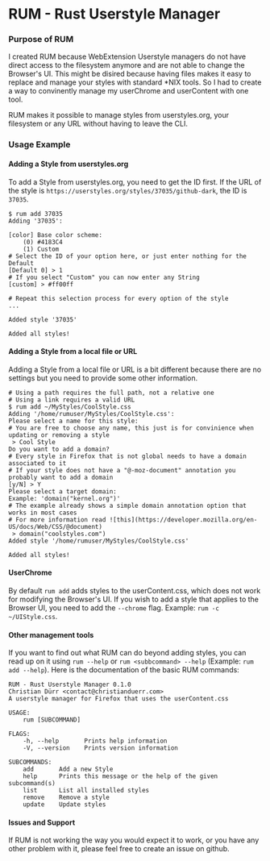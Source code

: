 # RUM - Rust Userstyle Manager

### Purpose of RUM

I created RUM because WebExtension Userstyle managers do not have direct access to the filesystem anymore and are not able to change the Browser's UI. This might be disired because having files makes it easy to replace and manage your styles with standard *NIX tools. So I had to create a way to convinently manage my userChrome and userContent with one tool.

RUM makes it possible to manage styles from userstyles.org, your filesystem or any URL without having to leave the CLI.

### Usage Example

#### Adding a Style from userstyles.org

To add a Style from userstyles.org, you need to get the ID first. If the URL of the style is `https://userstyles.org/styles/37035/github-dark`, the ID is `37035`.

```
$ rum add 37035
Adding '37035':

[color] Base color scheme:
    (0) #4183C4
    (1) Custom
# Select the ID of your option here, or just enter nothing for the Default
[Default 0] > 1
# If you select "Custom" you can now enter any String
[custom] > #ff00ff

# Repeat this selection process for every option of the style
...

Added style '37035'

Added all styles!
```

#### Adding a Style from a local file or URL

Adding a Style from a local file or URL is a bit different because there are no settings but you need to provide some other information.
```
# Using a path requires the full path, not a relative one
# Using a link requires a valid URL
$ rum add ~/MyStyles/CoolStyle.css
Adding '/home/rumuser/MyStyles/CoolStyle.css':
Please select a name for this style:
# You are free to choose any name, this just is for convinience when updating or removing a style
 > Cool Style
Do you want to add a domain?
# Every style in Firefox that is not global needs to have a domain associated to it
# If your style does not have a "@-moz-document" annotation you probably want to add a domain
[y/N] > Y
Please select a target domain:
Example: 'domain("kernel.org")'
# The example already shows a simple domain annotation option that works in most cases
# For more information read ![this](https://developer.mozilla.org/en-US/docs/Web/CSS/@document)
 > domain("coolstyles.com")
Added style '/home/rumuser/MyStyles/CoolStyle.css'

Added all styles!
```

#### UserChrome

By default `rum add` adds styles to the userContent.css, which does not work for modifying the Browser's UI. If you wish to add a style that applies to the Browser UI, you need to add the `--chrome` flag. Example: `rum -c ~/UIStyle.css`.

#### Other management tools

If you want to find out what RUM can do beyond adding styles, you can read up on it using `rum --help` or `rum <subbcommand> --help` (Example: `rum add --help`).
Here is the documentation of the basic RUM commands:

```
RUM - Rust Userstyle Manager 0.1.0
Christian Dürr <contact@christianduerr.com>
A userstyle manager for Firefox that uses the userContent.css

USAGE:
    rum [SUBCOMMAND]

FLAGS:
    -h, --help       Prints help information
    -V, --version    Prints version information

SUBCOMMANDS:
    add       Add a new Style
    help      Prints this message or the help of the given subcommand(s)
    list      List all installed styles
    remove    Remove a style
    update    Update styles
```

#### Issues and Support

If RUM is not working the way you would expect it to work, or you have any other problem with it, please feel free to create an issue on github.
